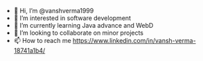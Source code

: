 - 👋 Hi, I’m @vanshverma1999
- 👀 I’m interested in software development
- 🌱 I’m currently learning Java advance and WebD
- 💞️ I’m looking to collaborate on minor projects
- 📫 How to reach me https://www.linkedin.com/in/vansh-verma-18741a1b4/

<!---
vanshverma1999/vanshverma1999 is a ✨ special ✨ repository because its `README.md` (this file) appears on your GitHub profile.
You can click the Preview link to take a look at your changes.
--->
